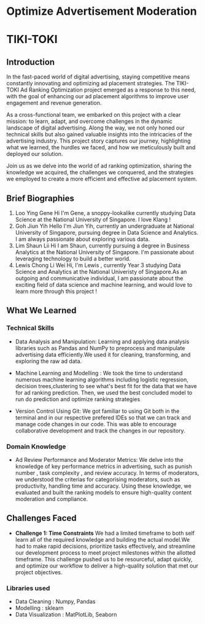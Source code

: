 # Optimize Advertisement Moderation
# TIKI-TOKI #

## Introduction

In the fast-paced world of digital advertising, staying competitive means constantly innovating and optimizing ad placement strategies. The TIKI-TOKI Ad Ranking Optimization project emerged as a response to this need, with the goal of enhancing our ad placement algorithms to improve user engagement and revenue generation.

As a cross-functional team, we embarked on this project with a clear mission: to learn, adapt, and overcome challenges in the dynamic landscape of digital advertising. Along the way, we not only honed our technical skills but also gained valuable insights into the intricacies of the advertising industry. This project story captures our journey, highlighting what we learned, the hurdles we faced, and how we meticulously built and deployed our solution.

Join us as we delve into the world of ad ranking optimization, sharing the knowledge we acquired, the challenges we conquered, and the strategies we employed to create a more efficient and effective ad placement system.

## Brief Biographies 
1. Loo Ying Gene 
 Hi I'm Gene, a snoppy-lookalike currently studying Data Science at the National University of Singapore. I love Klang !
2. Goh Jiun Yih 
 Hello I'm Jiun Yih, currently an undergraduate at National University of Singapore, pursuing degree in Data Science and Analytics. I am always passionate about exploring various data. 
3. Lim Shaun Lii 
 Hi I am Shaun, currently pursuing a degree in Business Analytics at the National University of Singapore. I'm passionate about leveraging technology to build a better world. 
4. Lewis Chong Li Wei
 Hi, I'm Lewis , currently Year 3 studying Data Science and Analytics at the National Univeristy of Singapore.As an outgoing and communicative individual, I am passionate about the exciting field of data science and machine learning, and would love to learn more through this project !

## What We Learned

### Technical Skills
- Data Analysis and Manipulation:
Learning and applying data analysis libraries such as Pandas and NumPy to preprocess and manipulate advertising data efficiently.We used it for cleaning, transforming, and exploring the raw ad data.

- Machine Learning and Modelling : 
We took the time to understand numerous machine learning algorithms including logistic regression, decision trees,clustering to see what's best fit for the data that we have for ad ranking prediction. Then, we used the best concluded model to run do prediction and optimize ranking strategies

- Version Control Using Git:
We got familiar to using Git both in the terminal and in our respective prefered IDEs so that we can track and manage code changes in our code. This was able to encourage collaborative development and track the changes in our repository. 

### Domain Knowledge
- Ad Review Performance and Moderator Metrics:
We delve into the knowledge of key performance metrics in advertising, such as punish number , task complexity , and review accuracy. In terms of moderators, we understood the criterias for categorising moderators, such as productivity, handling time and accuracy. Using these knowledge, we evaluated and built the ranking models to ensure high-quality content moderation and compliance.

## Challenges Faced

- **Challenge 1: Time Constraints**
We had a limited timeframe to both self learn all of the required knowledge and building the actual model.We had to make rapid decisions, prioritize tasks effectively, and streamline our development process to meet project milestones within the allotted timeframe. This challenge pushed us to be resourceful, adapt quickly, and optimize our workflow to deliver a high-quality solution that met our project objectives.


### Libraries used 
- Data Cleaning : Numpy, Pandas 
- Modelling : sklearn 
- Data Visualization : MatPlotLib, Seaborn 

